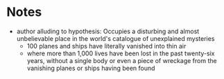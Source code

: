 # Notes

- author alluding to hypothesis: Occupies a disturbing and almost unbelievable place in the world's catalogue of unexplained mysteries
	- 100 planes and ships have literally vanished into thin air
	- where more than 1,000 lives have been lost in the past twenty-six years, without a single body or even a piece of wreckage from the vanishing planes or ships having been found